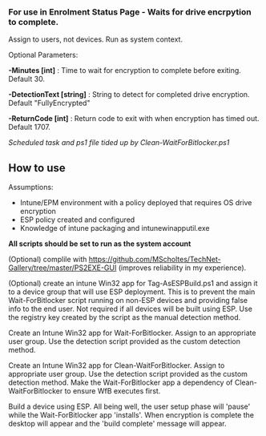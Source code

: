 ### For use in Enrolment Status Page - Waits for drive encrpytion to complete.

Assign to users, not devices. Run as system context.

Optional Parameters:

**-Minutes [int]** : Time to wait for encryption to complete before exiting. Default 30.

**-DetectionText [string]** : String to detect for completed drive encryption. Default "FullyEncrypted"

**-ReturnCode [int]** : Return code to exit with when encryption has timed out. Default 1707.

*Scheduled task and ps1 file tided up by Clean-WaitForBitlocker.ps1*

## How to use ##

Assumptions:
* Intune/EPM environment with a policy deployed that requires OS drive encryption
* ESP policy created and configured
* Knowledge of intune packaging and intunewinapputil.exe

**All scripts should be set to run as the system account**

(Optional) complile with https://github.com/MScholtes/TechNet-Gallery/tree/master/PS2EXE-GUI (improves reliability in my experience).

(Optional) create an intune Win32 app for Tag-AsESPBuild.ps1 and assign it to a device group that will use ESP deployment.
This is to prevent the main Wait-ForBitlocker script running on non-ESP devices and providing false info to the end user.
Not required if all devices will be built using ESP. Use the registry key created by the script as the manual detection method.

Create an Intune Win32 app for Wait-ForBitlocker. Assign to an appropriate user group. Use the detection script provided as the custom detection method.

Create an Intune Win32 app for Clean-WaitForBitlocker. Assign to appropriate user group. Use the detection script provided as the custom detection method. Make the Wait-ForBitlocker app a dependency of Clean-WaitForBitlocker to ensure WfB executes first.


Build a device using ESP. All being well, the user setup phase will 'pause' while the Wait-ForBitlocker app 'installs'. When encryption is complete the desktop will appear and the 'build complete' message will appear.

